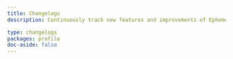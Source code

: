 ```yaml
---
title: Changelogs
description: Continuously track new features and improvements of Ephemeras Profile.

type: changelogs
packages: profile
doc-aside: false
---
```

 
<ChangelogsBlock />
